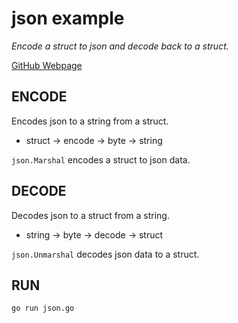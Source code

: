 # json example

_Encode a struct to json and decode back to a struct._

[GitHub Webpage](https://jeffdecola.github.io/my-go-examples/)

## ENCODE

Encodes json to a string from a struct.

* struct -> encode -> byte -> string

`json.Marshal` encodes a struct to json data.

## DECODE

Decodes json to a struct from a string.

* string -> byte -> decode -> struct

`json.Unmarshal` decodes json data to a struct.

## RUN

```bash
go run json.go
```
